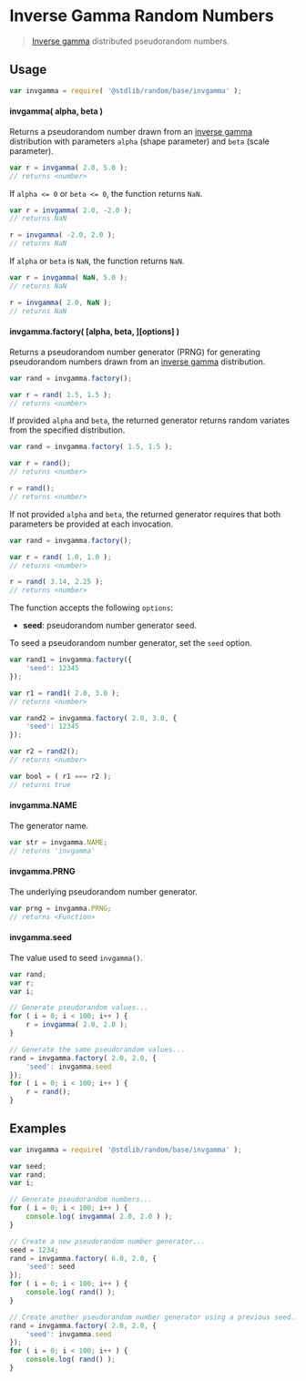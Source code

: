 <!--

@license Apache-2.0

Copyright (c) 2018 The Stdlib Authors.

Licensed under the Apache License, Version 2.0 (the "License");
you may not use this file except in compliance with the License.
You may obtain a copy of the License at

   http://www.apache.org/licenses/LICENSE-2.0

Unless required by applicable law or agreed to in writing, software
distributed under the License is distributed on an "AS IS" BASIS,
WITHOUT WARRANTIES OR CONDITIONS OF ANY KIND, either express or implied.
See the License for the specific language governing permissions and
limitations under the License.

-->

# Inverse Gamma Random Numbers

> [Inverse gamma][inverse-gamma] distributed pseudorandom numbers.

<section class="usage">

## Usage

```javascript
var invgamma = require( '@stdlib/random/base/invgamma' );
```

#### invgamma( alpha, beta )

Returns a pseudorandom number drawn from an [inverse gamma][inverse-gamma] distribution with parameters `alpha` (shape parameter) and `beta` (scale parameter).

```javascript
var r = invgamma( 2.0, 5.0 );
// returns <number>
```

If `alpha <= 0` or `beta <= 0`, the function returns `NaN`.

```javascript
var r = invgamma( 2.0, -2.0 );
// returns NaN

r = invgamma( -2.0, 2.0 );
// returns NaN
```

If `alpha` or `beta` is `NaN`, the function returns `NaN`.

```javascript
var r = invgamma( NaN, 5.0 );
// returns NaN

r = invgamma( 2.0, NaN );
// returns NaN
```

#### invgamma.factory( \[alpha, beta, ]\[options] )

Returns a pseudorandom number generator (PRNG) for generating pseudorandom numbers drawn from an [inverse gamma][inverse-gamma] distribution.

```javascript
var rand = invgamma.factory();

var r = rand( 1.5, 1.5 );
// returns <number>
```

If provided `alpha` and `beta`, the returned generator returns random variates from the specified distribution.

```javascript
var rand = invgamma.factory( 1.5, 1.5 );

var r = rand();
// returns <number>

r = rand();
// returns <number>
```

If not provided `alpha` and `beta`, the returned generator requires that both parameters be provided at each invocation.

```javascript
var rand = invgamma.factory();

var r = rand( 1.0, 1.0 );
// returns <number>

r = rand( 3.14, 2.25 );
// returns <number>
```

The function accepts the following `options`:

-   **seed**: pseudorandom number generator seed.

To seed a pseudorandom number generator, set the `seed` option.

```javascript
var rand1 = invgamma.factory({
    'seed': 12345
});

var r1 = rand1( 2.0, 3.0 );
// returns <number>

var rand2 = invgamma.factory( 2.0, 3.0, {
    'seed': 12345
});

var r2 = rand2();
// returns <number>

var bool = ( r1 === r2 );
// returns true
```

#### invgamma.NAME

The generator name.

```javascript
var str = invgamma.NAME;
// returns 'invgamma'
```

#### invgamma.PRNG

The underlying pseudorandom number generator.

```javascript
var prng = invgamma.PRNG;
// returns <Function>
```

#### invgamma.seed

The value used to seed `invgamma()`.

```javascript
var rand;
var r;
var i;

// Generate pseudorandom values...
for ( i = 0; i < 100; i++ ) {
    r = invgamma( 2.0, 2.0 );
}

// Generate the same pseudorandom values...
rand = invgamma.factory( 2.0, 2.0, {
    'seed': invgamma.seed
});
for ( i = 0; i < 100; i++ ) {
    r = rand();
}
```

</section>

<!-- /.usage -->

<section class="examples">

## Examples

<!-- eslint no-undef: "error" -->

```javascript
var invgamma = require( '@stdlib/random/base/invgamma' );

var seed;
var rand;
var i;

// Generate pseudorandom numbers...
for ( i = 0; i < 100; i++ ) {
    console.log( invgamma( 2.0, 2.0 ) );
}

// Create a new pseudorandom number generator...
seed = 1234;
rand = invgamma.factory( 6.0, 2.0, {
    'seed': seed
});
for ( i = 0; i < 100; i++ ) {
    console.log( rand() );
}

// Create another pseudorandom number generator using a previous seed...
rand = invgamma.factory( 2.0, 2.0, {
    'seed': invgamma.seed
});
for ( i = 0; i < 100; i++ ) {
    console.log( rand() );
}
```

</section>

<!-- /.examples -->

<section class="links">

[inverse-gamma]: https://en.wikipedia.org/wiki/Inverse_gamma_distribution

</section>

<!-- /.links -->
